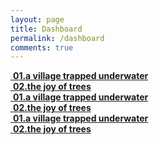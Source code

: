 ```yaml
---
layout: page
title: Dashboard
permalink: /dashboard
comments: true
---
```


<div class="row mb-30px">
    <div class="col-3 col-md-4 col-lg-3 mr-1 mb-1 databox data_01">
        <a href="{{ site.baseurl }}/thesis001">
            <div>
                <img class="" src="{{site.baseurl}}/assets/images/thesis001.jpg" alt="" />
                <b>01.a village trapped underwater</b>
            </div>
        </a>
    </div>
    <div class="col-3 col-md-4 col-lg-3 databox data_02">
        <a href="{{ site.baseurl }}/thesis002">
            <div>
                <img class="" src="{{site.baseurl}}/assets/images/thesis001.jpg" alt="" />
                <b>02.the joy of trees</b>
            </div>
        </a>
    </div>
    <div class="col-3 col-md-4 col-lg-3 databox data_03">
        <a href="{{ site.baseurl }}/thesis003">
            <div>
                <img class="" src="{{site.baseurl}}/assets/images/thesis001.jpg" alt="" />
                <b>01.a village trapped underwater</b>
            </div>
        </a>
    </div>
    <div class="col-3 col-md-4 col-lg-3 databox data_04">
        <a href="{{ site.baseurl }}/thesis004">
            <div>
                <img class="" src="{{site.baseurl}}/assets/images/thesis001.jpg" alt="" />
                <b>02.the joy of trees</b>
            </div>
        </a>
    </div>
    <div class="col-3 col-md-4 col-lg-3 databox data_05">
        <a href="{{ site.baseurl }}/thesis005">
            <div>
                <img class="" src="{{site.baseurl}}/assets/images/thesis001.jpg" alt="" />
                <b>01.a village trapped underwater</b>
            </div>
        </a>
    </div>
    <div class="col-3 col-md-4 col-lg-3 databox data_06">
        <a href="{{ site.baseurl }}/thesis006">
            <div class="">
                <img class="" src="{{site.baseurl}}/assets/images/thesis001.jpg" alt="" />
                <b>02.the joy of trees</b>
            </div>
        </a>
    </div>
</div>
